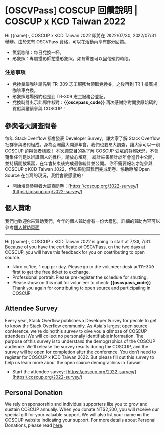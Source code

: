 # [OSCVPass] COSCUP 回饋說明 | COSCUP x KCD Taiwan 2022

Hi {{name}},
COSCUP x KCD Taiwan 2022 即將在 2022/07/30, 2022/07/31 舉辦。由於您有 OSCVPass 資格，可以在活動內享有部分回饋。

- 氮氣咖啡：每日兌換一杯。
- 形象照：專屬攝影師拍攝形象照，如有需要可以回信預約時段。

### 注意事項

- 兌換氮氣咖啡請先到 TR-309 志工服務台領取兌換券，之後再到 TR 1 樓廣場咖啡車兌換。
- 形象照現場預約也是到 TR-309 志工服務台登記。
- 兌換時請出示此郵件核對：**{{oscvpass_code}}**
再次感謝你對開放原始碼的貢獻與繼續參與 COSCUP！

## 參與者大調查問卷

每年 Stack Overflow 都會發表 Developer Survey，讓大家了解 Stack Overflow 社群參與者的組成。身為亞洲最大開源年會，我們也要來大調查，讓大家可以一窺 COSCUP 的與會者樣貌！ 本次調查目的為了解 COSCUP 受眾的群體狀況，不會蒐集任何足以辨識個人的資料，請放心填寫。
統計結果預計於年會進行中公開，並持續開放填寫，在年會結束後完成最後統計並公開。 你不需要報名才能參與 COSCUP x KCD Taiwan 2022，但如果能幫我們完成問卷、協助瞭解 Open Source 在台灣的現況，我們會很感激的！

- 開始填寫參與者大調查問卷：[https://coscup.org/2022-survey/](https://coscup.org/2022-survey/)

## 個人贊助

我們也歡迎你來贊助我們，今年的個人贊助會有一份大禮包，詳細的贊助內容可以參考[個人贊助頁面](https://ocf.neticrm.tw/civicrm/contribute/transact?reset=1&id=51)

----
Hi {{name}},
COSCUP x KCD Taiwan 2022 is going to start at 7/30, 7/31.
Because of you have the certificate of OSCVPass, on the two days at COSCUP, you will have this feedback for you on contributing to open source.

- Nitro coffee, 1 cup per day. Please go to the volunteer desk at TR-309 first to get the free ticket to exchange.
- Professional portrait. Please pre-register the schedule for shutting.
- Please show on this mail for volunteer to check: **{{oscvpass_code}}**
Thank you again for contributing to open source and participating in COSCUP.

## Attendee Survey

Every year, Stack Overflow publishes a Developer Survey for people to get to know the Stack Overflow community. As Asia's largest open source conference, we're doing this survey to give you a glimpse of COSCUP attendees! We will collect no personally identifiable information. The purpose of this survey is to understand the demographics of the COSCUP audience.
We'll release the survey results during the COSCUP, and the survey will be open for completion after the conference. You don't need to register for COSCUP x KCD Taiwan 2022. But please fill out this survey to help us learn more about the open source demographics in Taiwan!

- Start the attendee survey: [https://coscup.org/2022-survey/](https://coscup.org/2022-survey/)

## Personal Donation

We rely on sponsorship and individual supporters like you to grow and sustain COSCUP annually. When you donate NT$2,500, you will receive our special gift for your valuable support. We will also list your name on the COSCUP website indicating your support.
For more details about Personal Donations, please read [here](https://ocf.neticrm.tw/civicrm/contribute/transact?reset=1&id=51).
